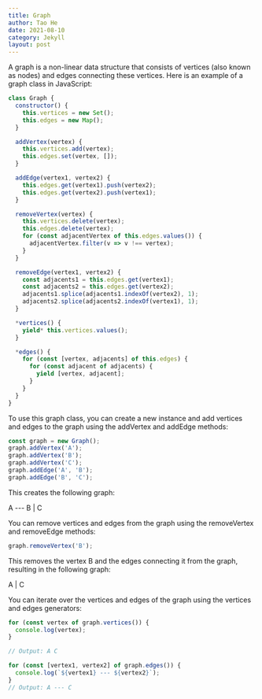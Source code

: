 ```yaml
---
title: Graph
author: Tao He
date: 2021-08-10
category: Jekyll
layout: post
---
```


A graph is a non-linear data structure that consists of vertices (also known as nodes) and edges connecting these vertices. Here is an example of a graph class in JavaScript:

```js
class Graph {
  constructor() {
    this.vertices = new Set();
    this.edges = new Map();
  }

  addVertex(vertex) {
    this.vertices.add(vertex);
    this.edges.set(vertex, []);
  }

  addEdge(vertex1, vertex2) {
    this.edges.get(vertex1).push(vertex2);
    this.edges.get(vertex2).push(vertex1);
  }

  removeVertex(vertex) {
    this.vertices.delete(vertex);
    this.edges.delete(vertex);
    for (const adjacentVertex of this.edges.values()) {
      adjacentVertex.filter(v => v !== vertex);
    }
  }

  removeEdge(vertex1, vertex2) {
    const adjacents1 = this.edges.get(vertex1);
    const adjacents2 = this.edges.get(vertex2);
    adjacents1.splice(adjacents1.indexOf(vertex2), 1);
    adjacents2.splice(adjacents2.indexOf(vertex1), 1);
  }

  *vertices() {
    yield* this.vertices.values();
  }

  *edges() {
    for (const [vertex, adjacents] of this.edges) {
      for (const adjacent of adjacents) {
        yield [vertex, adjacent];
      }
    }
  }
}
```

To use this graph class, you can create a new instance and add vertices and edges to the graph using the addVertex and addEdge methods:

```js
const graph = new Graph();
graph.addVertex('A');
graph.addVertex('B');
graph.addVertex('C');
graph.addEdge('A', 'B');
graph.addEdge('B', 'C');
```

This creates the following graph:

A --- B
|
C

You can remove vertices and edges from the graph using the removeVertex and removeEdge methods:

```js
graph.removeVertex('B');
```

This removes the vertex B and the edges connecting it from the graph, resulting in the following graph:

A
|
C

You can iterate over the vertices and edges of the graph using the vertices and edges generators:

```js
for (const vertex of graph.vertices()) {
  console.log(vertex);
}

// Output: A C

for (const [vertex1, vertex2] of graph.edges()) {
  console.log(`${vertex1} --- ${vertex2}`);
}
// Output: A --- C
```

[1]: https://github.com/allejo/jekyll-toc
